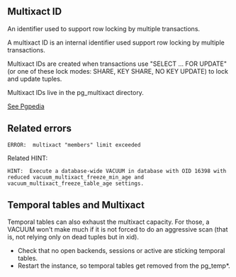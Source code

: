 

## Multixact ID

An identifier used to support row locking by multiple transactions.

A multixact ID is an internal identifier used  support row locking by multiple transactions.

Multixact IDs are created when transactions use "SELECT … FOR UPDATE" (or one of these lock modes: SHARE, KEY SHARE, NO KEY UPDATE) to lock and update tuples.

Multixact IDs live in the pg_multixact directory.

[See Pgpedia](https://pgpedia.info/m/multixact-id.html#:~:text=A%20multixact%20ID%20is%20an,live%20in%20the%20pg_multixact%20directory.)

## Related errors

```
ERROR:  multixact "members" limit exceeded
```

Related HINT:

```
HINT:  Execute a database-wide VACUUM in database with OID 16398 with reduced vacuum_multixact_freeze_min_age and vacuum_multixact_freeze_table_age settings.
```

## Temporal tables and Multixact

Temporal tables can also exhaust the multixact capacity. For those, a VACUUM won't make much if it is not forced to do an aggressive scan (that is, 
not relying only on dead tuples but in xid).

- Check that no open backends, sessions or active are sticking temporal tables.
- Restart the instance, so temporal tables get removed from the pg_temp*.

